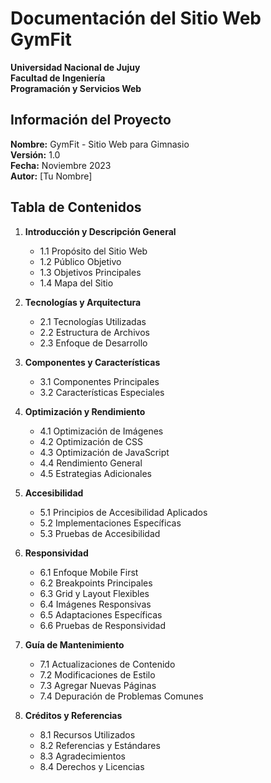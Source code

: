 # Documentación del Sitio Web GymFit

**Universidad Nacional de Jujuy**  
**Facultad de Ingeniería**  
**Programación y Servicios Web**

## Información del Proyecto

**Nombre:** GymFit - Sitio Web para Gimnasio  
**Versión:** 1.0  
**Fecha:** Noviembre 2023  
**Autor:** [Tu Nombre]

## Tabla de Contenidos

1. **Introducción y Descripción General**
   - 1.1 Propósito del Sitio Web
   - 1.2 Público Objetivo
   - 1.3 Objetivos Principales
   - 1.4 Mapa del Sitio

2. **Tecnologías y Arquitectura**
   - 2.1 Tecnologías Utilizadas
   - 2.2 Estructura de Archivos
   - 2.3 Enfoque de Desarrollo

3. **Componentes y Características**
   - 3.1 Componentes Principales
   - 3.2 Características Especiales

4. **Optimización y Rendimiento**
   - 4.1 Optimización de Imágenes
   - 4.2 Optimización de CSS
   - 4.3 Optimización de JavaScript
   - 4.4 Rendimiento General
   - 4.5 Estrategias Adicionales

5. **Accesibilidad**
   - 5.1 Principios de Accesibilidad Aplicados
   - 5.2 Implementaciones Específicas
   - 5.3 Pruebas de Accesibilidad

6. **Responsividad**
   - 6.1 Enfoque Mobile First
   - 6.2 Breakpoints Principales
   - 6.3 Grid y Layout Flexibles
   - 6.4 Imágenes Responsivas
   - 6.5 Adaptaciones Específicas
   - 6.6 Pruebas de Responsividad

7. **Guía de Mantenimiento**
   - 7.1 Actualizaciones de Contenido
   - 7.2 Modificaciones de Estilo
   - 7.3 Agregar Nuevas Páginas
   - 7.4 Depuración de Problemas Comunes

8. **Créditos y Referencias**
   - 8.1 Recursos Utilizados
   - 8.2 Referencias y Estándares
   - 8.3 Agradecimientos
   - 8.4 Derechos y Licencias
